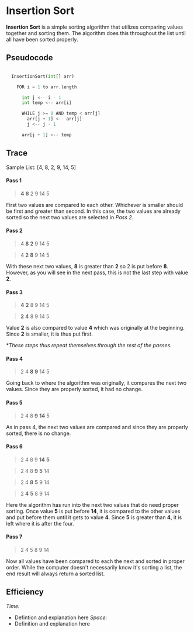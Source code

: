 # Insertion Sort

**Insertion Sort** is a simple sorting algorithm that utilizes comparing values together and sorting them. The algorithm does this throughout the list until all have been sorted properly.

## Pseudocode

```python

  InsertionSort(int[] arr)

    FOR i = 1 to arr.length

      int j <-- i - 1
      int temp <-- arr[i]

      WHILE j >= 0 AND temp < arr[j]
        arr[j + 1] <-- arr[j]
        j <-- j - 1

      arr[j + 1] <-- temp

```

## Trace

Sample List: [4, 8, 2, 9, 14, 5]

#### Pass 1

> **4**   **8**   2   9   14   5

First two values are compared to each other. Whichever is smaller should be first and greater than second. In this case, the two values are already sorted so the next two values are selected in *Pass 2*.

#### Pass 2

> 4   **8**   **2**   9   14   5

> 4   **2**   **8**   9   14   5

With these next two values, **8** is greater than **2** so 2 is put before **8**. However, as you will see in the next pass, this is not the last step with value **2**.

#### Pass 3

> **4**   **2**   8   9   14   5

> **2**   **4**   8   9   14   5

Value **2** is also compared to value **4** which was originally at the beginning. Since **2** is smaller, it is thus put first.

**These steps thus repeat themselves through the rest of the passes.*

#### Pass 4

> 2   4   **8**   **9**   14   5

Going back to where the algorithm was originally, it compares the next two values. Since they are properly sorted, it had no change.

#### Pass 5

> 2   4   8   **9**   **14**   5

As in pass 4, the next two values are compared and since they are properly sorted, there is no change.

#### Pass 6

> 2   4   8   9   **14**   **5**

> 2   4   8   **9**   **5**   14

> 2   4   **8**   **5**   9   14

> 2   **4**   **5**   8   9   14  

Here the algorithm has run into the next two values that do need proper sorting. Once value **5** is put before **14**, it is compared to the other values and put before them until it gets to value **4**. Since **5** is greater than **4**, it is left where it is after the four.

#### Pass 7

> 2   4   5   8   9   14

Now all values have been compared to each the next and sorted in proper order. While the computer doesn't necessarily know it's sorting a list, the end result will always return a sorted list.

## Efficiency

*Time:*
- Defintion and explanation here
*Space:*
- Definition and explanation here
